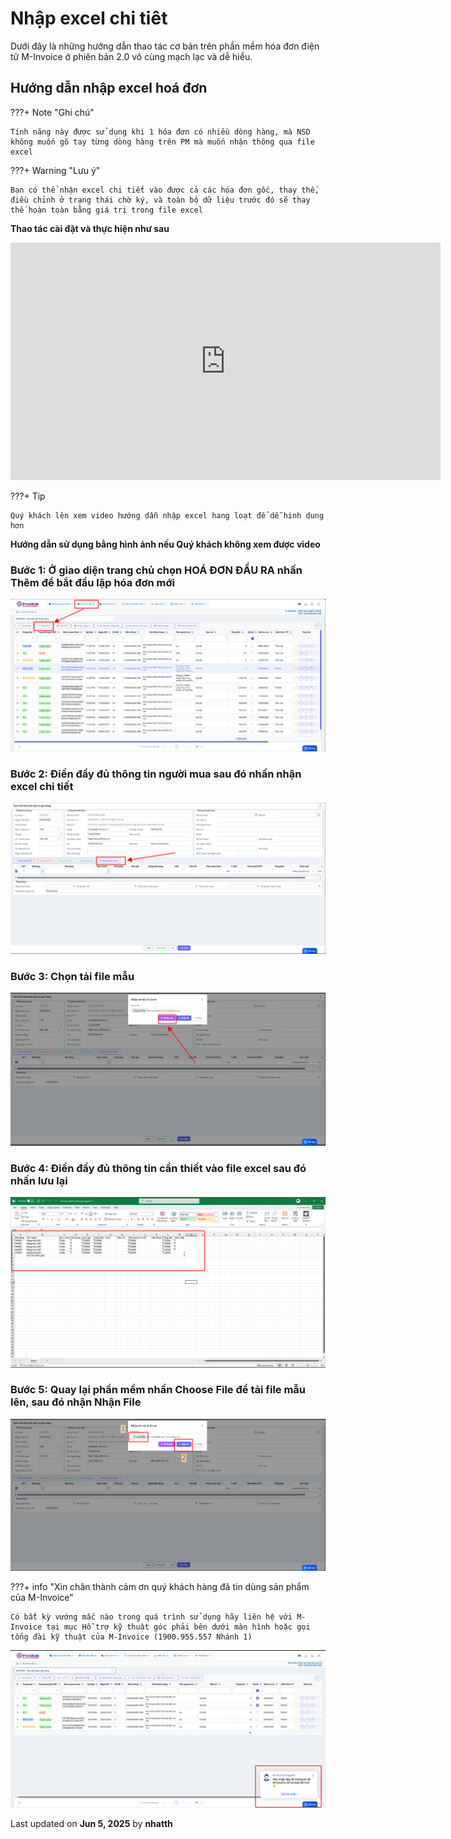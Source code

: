 # **Nhập excel chi tiêt**

Dưới đây là những hướng dẫn thao tác cơ bản trên phần mềm hóa đơn điện tử M-Invoice ở phiên bản 2.0 vô cùng mạch lạc và dễ hiểu.

## **Hướng dẫn nhập excel hoá đơn**

???+ Note "Ghi chú"

    Tính năng này được sử dụng khi 1 hóa đơn có nhiều dòng hàng, mà NSD không muốn gõ tay từng dòng hàng trên PM mà muốn nhận thông qua file excel

???+ Warning "Lưu ý"

    Bạn có thể nhận excel chi tiết vào được cả các hóa đơn gốc, thay thế, điều chỉnh ở trạng thái chờ ký, và toàn bộ dữ liệu trước đó sẽ thay thế hoàn toàn bằng giá trị trong file excel

**Thao tác cài đặt và thực hiện như sau**

<iframe style="width: 43rem; height: 380px" src="https://www.youtube.com/embed/2BcxuQ1hWbY?si=pCdz31XtA089jPMd" title="YouTube video player" frameborder="0" allow="accelerometer; autoplay; clipboard-write; encrypted-media; gyroscope; picture-in-picture; web-share" referrerpolicy="strict-origin-when-cross-origin" allowfullscreen></iframe>

???+ Tip

    Quý khách lên xem video hướng dẫn nhập excel hang loạt để dễ hinh dung hơn

**Hướng dẫn sử dụng bằng hình ảnh nếu Quý khách không xem được video**

### **Bước 1: Ở giao diện trang chủ chọn HOÁ ĐƠN ĐẦU RA nhấn Thêm để bắt đầu lập hóa đơn mới**

![Hình 1](../assets/images/invoice2/2.0_nhap-excel-chi-tiet_1.png)

### **Bước 2: Điền đầy đủ thông tin người mua sau đó nhấn nhận excel chi tiết**

![Hình 2](../assets/images/invoice2/2.0_nhap-excel-chi-tiet_2.png)

### **Bước 3: Chọn tải file mẫu**

![Hình 3](../assets/images/invoice2/2.0_nhap-excel-chi-tiet_5.png)

### **Bước 4: Điền đầy đủ thông tin cần thiết vào file excel sau đó nhấn lưu lại**

![Hình 4](../assets/images/invoice2/2.0_nhap-excel-chi-tiet_3.png)

### **Bước 5: Quay lại phần mềm nhấn Choose File để tải file mẫu lên, sau đó nhận Nhận File**

![Hình 4](../assets/images/invoice2/2.0_nhap-excel-chi-tiet_4.png)

???+ info "Xin chân thành cảm ơn quý khách hàng đã tin dùng sản phẩm của M-Invoice"

    Có bất kỳ vướng mắc nào trong quá trình sử dụng hãy liên hệ với M-Invoice tại mục Hỗ trợ kỹ thuật góc phải bên dưới màn hình hoặc gọi tổng đài kỹ thuật của M-Invoice (1900.955.557 Nhánh 1)

![Hình 5](../assets/images/invoice2/hotro.png)




<div class="last-updated">Last updated on <strong>Jun 5, 2025</strong> by <strong>nhatth</strong></div>
